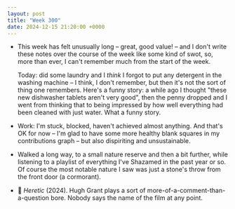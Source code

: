 ```yaml
---
layout: post
title: "Week 300"
date: 2024-12-15 21:20:00 +0000
---
```


- This week has felt unusually long – great, good value! – and I don't write these notes over the course of the week like some kind of swot, so, more than ever, I can't remember much from the start of the week.

  Today: did some laundry and I _think_ I forgot to put any detergent in the washing machine – I think, I don't remember, but then it's not the sort of thing one remembers. Here's a funny story: a while ago I thought "these new dishwasher tablets aren't very good", then the penny dropped and I went from thinking that to being impressed by how well everything had been cleaned with just water. What a funny story.

- Work: I'm stuck, blocked, haven't achieved almost anything. And that's OK for now – I'm glad to have some more healthy blank squares in my contributions graph – but also dispiriting and unsustainable.

- Walked a long way, to a small nature reserve and then a bit further, while listening to a playlist of everything I've Shazamed in the past year or so. Of course the most notable nature I saw was just a stone's throw from the front door (a cormorant).

- 🎦 <i>Heretic</i> (2024). Hugh Grant plays a sort of more-of-a-comment-than-a-question bore. Nobody says the name of the film at any point.

